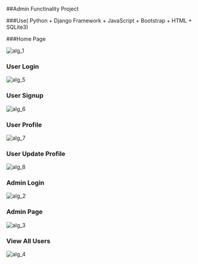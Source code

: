 ##Admin Functinality Project

###Use( Python + Django Framework + JavaScript + Bootstrap + HTML + SQLite3)

###Home Page

![alg_1](https://user-images.githubusercontent.com/55952559/90219111-f6daa500-de22-11ea-9d9b-c0b34403f252.png)

### User Login
![alg_5](https://user-images.githubusercontent.com/55952559/90219122-ffcb7680-de22-11ea-983e-be4d27b71a47.png)

### User Signup
![alg_6](https://user-images.githubusercontent.com/55952559/90219147-0954de80-de23-11ea-9a2e-e8fbfa88ac9c.png)

### User Profile
![alg_7](https://user-images.githubusercontent.com/55952559/90219154-0ce86580-de23-11ea-96d1-0937358cc982.png)

### User Update Profile
![alg_8](https://user-images.githubusercontent.com/55952559/90219180-14a80a00-de23-11ea-8217-91d00853c2da.png) 

### Admin Login
![alg_2](https://user-images.githubusercontent.com/55952559/90219193-1d004500-de23-11ea-8a44-33e5bb483a65.png)
 
 ### Admin Page 
![alg_3](https://user-images.githubusercontent.com/55952559/90219198-1f629f00-de23-11ea-910b-f472d1874a71.png)

### View All Users
![alg_4](https://user-images.githubusercontent.com/55952559/90219206-21c4f900-de23-11ea-8edd-1a0166053354.png)
